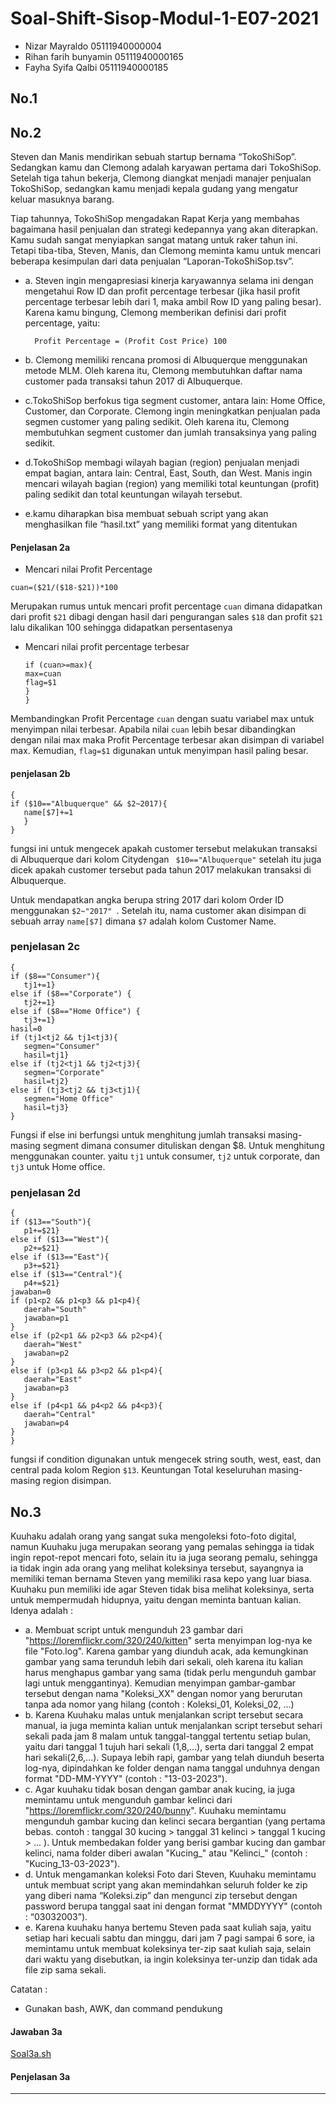 # Soal-Shift-Sisop-Modul-1-E07-2021

* Nizar Mayraldo	    05111940000004
* Rihan farih bunyamin	05111940000165 
* Fayha Syifa Qalbi   	05111940000185

## No.1

## No.2
Steven dan Manis mendirikan sebuah startup bernama “TokoShiSop”. Sedangkan kamu dan Clemong adalah karyawan pertama dari TokoShiSop. Setelah tiga tahun bekerja, Clemong diangkat menjadi manajer penjualan TokoShiSop, sedangkan kamu menjadi kepala gudang yang mengatur keluar masuknya barang.

Tiap tahunnya, TokoShiSop mengadakan Rapat Kerja yang membahas bagaimana hasil penjualan dan strategi kedepannya yang akan diterapkan. Kamu sudah sangat menyiapkan sangat matang untuk raker tahun ini. Tetapi tiba-tiba, Steven, Manis, dan Clemong meminta kamu untuk mencari beberapa kesimpulan dari data penjualan “Laporan-TokoShiSop.tsv”.

  * a. Steven ingin mengapresiasi kinerja karyawannya selama ini dengan mengetahui Row ID dan profit percentage terbesar (jika hasil profit percentage terbesar lebih dari 1,          maka ambil Row ID yang paling besar). Karena kamu bingung, Clemong memberikan definisi dari profit percentage, yaitu:

          Profit Percentage = (Profit Cost Price) 100
          
  * b. Clemong memiliki rencana promosi di Albuquerque menggunakan metode MLM. Oleh karena itu, Clemong membutuhkan daftar nama customer pada transaksi tahun 2017 di Albuquerque.
  * c.TokoShiSop berfokus tiga segment customer, antara lain: Home Office, Customer, dan Corporate. Clemong ingin meningkatkan penjualan pada segmen customer yang paling sedikit. Oleh karena itu, Clemong membutuhkan segment customer dan jumlah transaksinya yang paling sedikit.
  * d.TokoShiSop membagi wilayah bagian (region) penjualan menjadi empat bagian, antara lain: Central, East, South, dan West. Manis ingin mencari wilayah bagian (region) yang memiliki total keuntungan (profit) paling sedikit dan total keuntungan wilayah tersebut.
 * e.kamu diharapkan bisa membuat sebuah script yang akan menghasilkan file “hasil.txt” yang memiliki format yang ditentukan
 
#### Penjelasan 2a
  * Mencari nilai Profit Percentage
  
  `cuan=($21/($18-$21))*100` 
  
  Merupakan rumus untuk mencari profit percentage `cuan` dimana didapatkan dari profit `$21` dibagi dengan hasil dari pengurangan sales `$18` dan profit `$21` lalu dikalikan 100 sehingga didapatkan persentasenya
  
  * Mencari nilai profit percentage terbesar
    
    ```
    if (cuan>=max){
    max=cuan
    flag=$1
    }
    }
    ```
   Membandingkan Profit Percentage `cuan` dengan suatu variabel max untuk menyimpan nilai terbesar. Apabila nilai `cuan` lebih besar dibandingkan dengan   nilai max maka Profit Percentage terbesar akan disimpan di variabel max. Kemudian, `flag=$1` digunakan untuk menyimpan hasil paling besar.
   
#### penjelasan 2b
```
{
if ($10=="Albuquerque" && $2~2017){
   name[$7]+=1
   }
}
```

fungsi ini untuk mengecek apakah customer tersebut melakukan transaksi di Albuquerque dari kolom Citydengan ` $10=="Albuquerque"` setelah itu juga dicek apakah customer tersebut pada tahun 2017 melakukan transaksi di Albuquerque.

Untuk mendapatkan angka berupa string 2017 dari kolom Order ID menggunakan `$2~"2017" `. Setelah itu, nama customer akan disimpan di sebuah array `name[$7]` dimana `$7` adalah kolom Customer Name. 

### penjelasan 2c
```
{
if ($8=="Consumer"){
   tj1+=1}
else if ($8=="Corporate") {
   tj2+=1}
else if ($8=="Home Office") {
   tj3+=1}
hasil=0
if (tj1<tj2 && tj1<tj3){
   segmen="Consumer"
   hasil=tj1}
else if (tj2<tj1 && tj2<tj3){
   segmen="Corporate"
   hasil=tj2}
else if (tj3<tj2 && tj3<tj1){
   segmen="Home Office"
   hasil=tj3}
}
```
Fungsi if else ini berfungsi  untuk menghitung jumlah transaksi masing-masing segment dimana consumer dituliskan dengan $8. Untuk menghitung menggunakan counter.  yaitu `tj1` untuk consumer, `tj2` untuk corporate, dan `tj3` untuk Home office. 

### penjelasan 2d
```
{
if ($13=="South"){
   p1+=$21}
else if ($13=="West"){
   p2+=$21}
else if ($13=="East"){
   p3+=$21}
else if ($13=="Central"){
   p4+=$21}
jawaban=0
if (p1<p2 && p1<p3 && p1<p4){
   daerah="South"
   jawaban=p1
}
else if (p2<p1 && p2<p3 && p2<p4){
   daerah="West"
   jawaban=p2
}
else if (p3<p1 && p3<p2 && p1<p4){
   daerah="East"
   jawaban=p3
}
else if (p4<p1 && p4<p2 && p4<p3){
   daerah="Central"
   jawaban=p4
}
}
```
fungsi if condition digunakan untuk mengecek string south, west, east, dan central pada kolom Region `$13`. Keuntungan Total keseluruhan masing-masing region disimpan.
  

## No.3

Kuuhaku adalah orang yang sangat suka mengoleksi foto-foto digital, namun Kuuhaku juga merupakan seorang yang pemalas sehingga ia tidak ingin repot-repot mencari foto, selain itu ia juga seorang pemalu, sehingga ia tidak ingin ada orang yang melihat koleksinya tersebut, sayangnya ia memiliki teman bernama Steven yang memiliki rasa kepo yang luar biasa. Kuuhaku pun memiliki ide agar Steven tidak bisa melihat koleksinya, serta untuk mempermudah hidupnya, yaitu dengan meminta bantuan kalian. Idenya adalah :

   * a.	Membuat script untuk mengunduh 23 gambar dari "https://loremflickr.com/320/240/kitten" serta menyimpan log-nya ke file "Foto.log". Karena gambar yang diunduh acak, ada kemungkinan gambar yang sama terunduh lebih dari sekali, oleh karena itu kalian harus menghapus gambar yang sama (tidak perlu mengunduh gambar lagi untuk menggantinya). Kemudian menyimpan gambar-gambar tersebut dengan nama "Koleksi_XX" dengan nomor yang berurutan tanpa ada nomor yang hilang (contoh : Koleksi_01, Koleksi_02, ...)
   * b.	Karena Kuuhaku malas untuk menjalankan script tersebut secara manual, ia juga meminta kalian untuk menjalankan script tersebut sehari sekali pada jam 8 malam untuk tanggal-tanggal tertentu setiap bulan, yaitu dari tanggal 1 tujuh hari sekali (1,8,...), serta dari tanggal 2 empat hari sekali(2,6,...). Supaya lebih rapi, gambar yang telah diunduh beserta log-nya, dipindahkan ke folder dengan nama tanggal unduhnya dengan format "DD-MM-YYYY" (contoh : "13-03-2023").
   * c.	Agar kuuhaku tidak bosan dengan gambar anak kucing, ia juga memintamu untuk mengunduh gambar kelinci dari "https://loremflickr.com/320/240/bunny". Kuuhaku memintamu mengunduh gambar kucing dan kelinci secara bergantian (yang pertama bebas. contoh : tanggal 30 kucing > tanggal 31 kelinci > tanggal 1 kucing > ... ). Untuk membedakan folder yang berisi gambar kucing dan gambar kelinci, nama folder diberi awalan "Kucing_" atau "Kelinci_" (contoh : "Kucing_13-03-2023").
   * d.	Untuk mengamankan koleksi Foto dari Steven, Kuuhaku memintamu untuk membuat script yang akan memindahkan seluruh folder ke zip yang diberi nama “Koleksi.zip” dan mengunci zip tersebut dengan password berupa tanggal saat ini dengan format "MMDDYYYY" (contoh : “03032003”).
   * e.	Karena kuuhaku hanya bertemu Steven pada saat kuliah saja, yaitu setiap hari kecuali sabtu dan minggu, dari jam 7 pagi sampai 6 sore, ia memintamu untuk membuat koleksinya ter-zip saat kuliah saja, selain dari waktu yang disebutkan, ia ingin koleksinya ter-unzip dan tidak ada file zip sama sekali.

Catatan :
   -	Gunakan bash, AWK, dan command pendukung

#### Jawaban 3a
[Soal3a.sh](https://github.com/rihanfarih/soal-shift-sisop-modul-1-E07-2021/blob/main/soal3/soal3a.sh)

#### Penjelasan 3a
---


